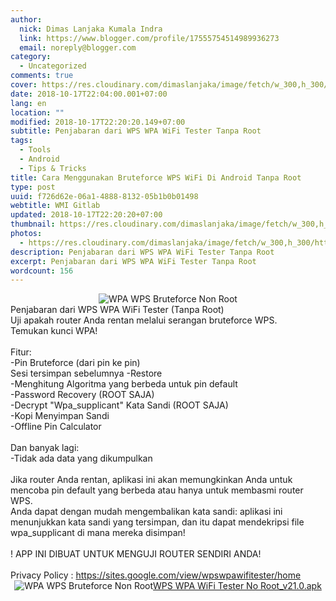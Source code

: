 ```yaml
---
author:
  nick: Dimas Lanjaka Kumala Indra
  link: https://www.blogger.com/profile/17555754514989936273
  email: noreply@blogger.com
category:
  - Uncategorized
comments: true
cover: https://res.cloudinary.com/dimaslanjaka/image/fetch/w_300,h_300/https://imgdb.net/images/4221.png
date: 2018-10-17T22:04:00.001+07:00
lang: en
location: ""
modified: 2018-10-17T22:20:20.149+07:00
subtitle: Penjabaran dari WPS WPA WiFi Tester Tanpa Root
tags:
  - Tools
  - Android
  - Tips & Tricks
title: Cara Menggunakan Bruteforce WPS WiFi Di Android Tanpa Root
type: post
uuid: f726d62e-06a1-4888-8132-05b1b0b01498
webtitle: WMI Gitlab
updated: 2018-10-17T22:20:20+07:00
thumbnail: https://res.cloudinary.com/dimaslanjaka/image/fetch/w_300,h_300/https://imgdb.net/images/4221.png
photos:
  - https://res.cloudinary.com/dimaslanjaka/image/fetch/w_300,h_300/https://imgdb.net/images/4221.png
description: Penjabaran dari WPS WPA WiFi Tester Tanpa Root
excerpt: Penjabaran dari WPS WPA WiFi Tester Tanpa Root
wordcount: 156
---
```


<center><img src="https://res.cloudinary.com/dimaslanjaka/image/fetch/w_300,h_300/https://imgdb.net/images/4221.png" title="WPA WPS Bruteforce Non Root" alt="WPA WPS Bruteforce Non Root"></center><div>    Penjabaran dari WPS WPA WiFi Tester (Tanpa Root) </div><div>    Uji apakah router Anda rentan melalui serangan bruteforce WPS. </div><div>    Temukan kunci WPA! </div><div>    <br></div><div>    Fitur: </div><div>    -Pin Bruteforce (dari pin ke pin) </div><div>    Sesi tersimpan sebelumnya -Restore </div><div>    -Menghitung Algoritma yang berbeda untuk pin default </div><div>    -Password Recovery (ROOT SAJA) </div><div>    -Decrypt "Wpa_supplicant" Kata Sandi (ROOT SAJA) </div><div>    -Kopi Menyimpan Sandi </div><div>    -Offline Pin Calculator </div><div>    <br></div><div>    Dan banyak lagi: </div><div>    -Tidak ada data yang dikumpulkan </div><div>    <br></div><div>    Jika router Anda rentan, aplikasi ini akan memungkinkan Anda untuk mencoba     pin default yang berbeda atau hanya untuk membasmi router WPS. </div><div>    Anda dapat dengan mudah mengembalikan kata sandi: aplikasi ini menunjukkan     kata sandi yang tersimpan, dan itu dapat mendekripsi file wpa_supplicant di     mana mereka disimpan! </div><div>    <br></div><div>    ! APP INI DIBUAT UNTUK MENGUJI ROUTER SENDIRI ANDA! </div><div>    <br></div><div>    Privacy Policy : <a href="//sites.google.com/view/wpswpawifitester/home">https://sites.google.com/view/wpswpawifitester/home</a></div><center><img src="https://cdn1.imggmi.com/uploads/2018/10/17/1528f0b2dca6aaeb11e0fb40bb2db54c-full.png" title="WPA WPS Bruteforce Non Root" alt="WPA WPS Bruteforce Non Root"><a href="//www119.zippyshare.com/v/wIVayeXl/file.html" target="_blank" class="zippyshare_link w3-btn w3-red">WPS WPA WiFi Tester No Root_v21.0.apk <i class="fa fa-download"></i></a><script async="" src="//pagead2.googlesyndication.com/pagead/js/adsbygoogle.js"></script><!-- Channel Responsive --><ins class="adsbygoogle" style="display:block" data-ad-client="ca-pub-7975270895217217" data-ad-slot="2600604346" data-ad-format="auto" data-full-width-responsive="true"></ins><script>(adsbygoogle = window.adsbygoogle || []).push({}); </script></center>